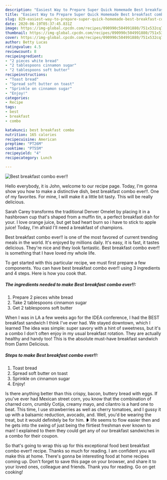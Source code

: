 ```yaml
---
description: "Easiest Way to Prepare Super Quick Homemade Best breakfast combo ever!!"
title: "Easiest Way to Prepare Super Quick Homemade Best breakfast combo ever!!"
slug: 829-easiest-way-to-prepare-super-quick-homemade-best-breakfast-combo-ever
date: 2020-06-19T05:37:45.831Z
image: https://img-global.cpcdn.com/recipes/090990c504991880/751x532cq70/best-breakfast-combo-ever-recipe-main-photo.jpg
thumbnail: https://img-global.cpcdn.com/recipes/090990c504991880/751x532cq70/best-breakfast-combo-ever-recipe-main-photo.jpg
cover: https://img-global.cpcdn.com/recipes/090990c504991880/751x532cq70/best-breakfast-combo-ever-recipe-main-photo.jpg
author: Betty Lucas
ratingvalue: 4.5
reviewcount: 8
recipeingredient:
- "2 pieces white bread"
- "2 tablespoons cinnamon sugar"
- "2 tablespoons soft butter"
recipeinstructions:
- "Toast bread"
- "Spread soft butter on toast"
- "Sprinkle on cinnamon sugar"
- "Enjoy!"
categories:
- Recipe
tags:
- best
- breakfast
- combo

katakunci: best breakfast combo 
nutrition: 165 calories
recipecuisine: American
preptime: "PT26M"
cooktime: "PT55M"
recipeyield: "4"
recipecategory: Lunch

---
```



![Best breakfast combo ever!!](https://img-global.cpcdn.com/recipes/090990c504991880/751x532cq70/best-breakfast-combo-ever-recipe-main-photo.jpg)

Hello everybody, it is John, welcome to our recipe page. Today, I'm gonna show you how to make a distinctive dish, best breakfast combo ever!!. One of my favorites. For mine, I will make it a little bit tasty. This will be really delicious.

Sarah Carey transforms the traditional Denver Omelet by placing it in a hashbrown cup that&#39;s shaped from a muffin tin, a perfect breakfast dish for your. I love orange juice, but get bad heart burn so i have to stick to apple juice! Today, I&#39;m afraid I&#39;ll need a breakfast of champions.

Best breakfast combo ever!! is one of the most favored of current trending meals in the world. It's enjoyed by millions daily. It's easy, it is fast, it tastes delicious. They're nice and they look fantastic. Best breakfast combo ever!! is something that I have loved my whole life.


To get started with this particular recipe, we must first prepare a few components. You can have best breakfast combo ever!! using 3 ingredients and 4 steps. Here is how you cook that.

<!--inarticleads1-->

##### The ingredients needed to make Best breakfast combo ever!!:

1. Prepare 2 pieces white bread
1. Take 2 tablespoons cinnamon sugar
1. Get 2 tablespoons soft butter


When I was in LA a few weeks ago for the IDEA conference, I had the BEST breakfast sandwich I think I&#39;ve ever had. We stayed downtown, which I learned The idea was simple: super savory with a hint of sweetness, but it&#39;s a combo I don&#39;t often enjoy in my usual breakfast rotation. They are actually healthy and handy too! This is the absolute must-have breakfast sandwich from Damn Delicious. 

<!--inarticleads2-->

##### Steps to make Best breakfast combo ever!!:

1. Toast bread
1. Spread soft butter on toast
1. Sprinkle on cinnamon sugar
1. Enjoy!


Is there anything better than this crispy, bacon, buttery bread with eggs. If you&#39;ve ever had Mexican street corn, you know that the combination of charred corn, crumbly Cotija, creamy mayo, and cilantro is a hard one to beat. This time, I use strawberries as well as cherry tomatoes, and I gussy it up with a balsamic reduction, avocado, and. Well, you&#39;d be wearing the treat, but it would definitely be for him. ❥ life seems to flow easier then and he gets into the swing of just being the flirtiest freshman ever known to man! I explained to them they could get any of our breakfast sandwiches in a combo for their coupon. 

So that's going to wrap this up for this exceptional food best breakfast combo ever!! recipe. Thanks so much for reading. I am confident you will make this at home. There's gonna be interesting food at home recipes coming up. Don't forget to save this page on your browser, and share it to your loved ones, colleague and friends. Thank you for reading. Go on get cooking!
